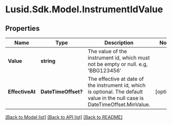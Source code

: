 
# Lusid.Sdk.Model.InstrumentIdValue

## Properties

Name | Type | Description | Notes
------------ | ------------- | ------------- | -------------
**Value** | **string** | The value of the instrument id, which must not be empty or null. e.g, &#39;BBG123456&#39; | 
**EffectiveAt** | **DateTimeOffset?** | The effective at date of the instrument id, which is optional. The default value in the null case  is DateTimeOffset.MinValue. | [optional] 

[[Back to Model list]](../README.md#documentation-for-models)
[[Back to API list]](../README.md#documentation-for-api-endpoints)
[[Back to README]](../README.md)

